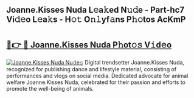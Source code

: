 ## Joanne.Kisses Nuda L𝚎a𝚔ed N𝚞𝚍e - Part-hc7 Vi𝚍𝚎o L𝚎a𝚔s - H𝚘𝚝 O𝚗𝚕yf𝚊ns P𝚑𝚘tos AcKmP

# <h2><a href="http://kf6xibw.oniu.top/?m=Joanne.Kisses+Nuda">🔗👉 🔴 Joanne.Kisses Nuda P𝚑ot𝚘𝚜 V𝚒d𝚎o</a></h2>

[![Joanne.Kisses Nuda Nu𝚍e𝚜](https://i.imgur.com/0qMVB7G.gif)](http://kf6xibw.oniu.top/?m=Joanne.Kisses+Nuda)
Digital trendsetter Joanne.Kisses Nuda, recognized for publishing dance and lifestyle material, consisting of performances and vlogs on social media. Dedicated advocate for animal welfare Joanne.Kisses Nuda, celebrated for their passion and efforts to promote the well-being of animals.  
